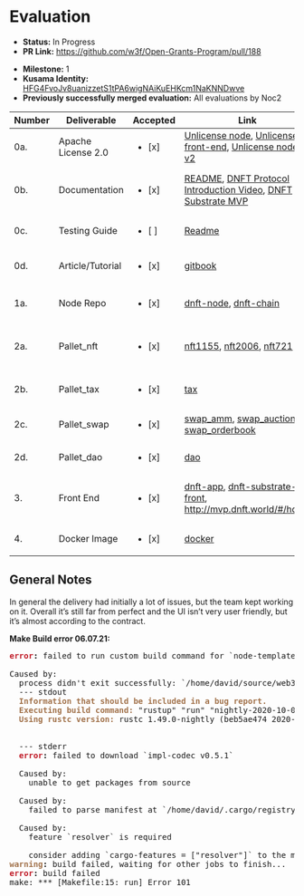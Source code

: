 # Evaluation

- **Status:** In Progress
- **PR Link:** https://github.com/w3f/Open-Grants-Program/pull/188
* **Milestone:** 1
* **Kusama Identity:** [HFG4FvoJv8uanizzetS1tPA6wigNAiKuEHKcm1NaKNNDwve](https://polkascan.io/pre/kusama/account/HFG4FvoJv8uanizzetS1tPA6wigNAiKuEHKcm1NaKNNDwve)
* **Previously successfully merged evaluation:** All evaluations by Noc2

| Number | Deliverable | Accepted | Link | Evaluation Notes |
| ------ | ----------- | -------- | ---- |----------------- |
| 0a. | Apache License 2.0 |  <ul><li>[x] </li></ul> | [Unlicense node](https://github.com/DNFT-Team/dnft-substrate-node/blob/master/LICENSE), [Unlicense front-end](https://github.com/DNFT-Team/dnft-substrate-front/blob/master/LICENSE), [Unlicense node v2](https://github.com/DNFT-Team/dnft-chain/blob/master/LICENSE) | Unlicense instead of apache which is fine  | 
| 0b.        | Documentation   | <ul><li>[x] </li></ul> | [README](https://github.com/DNFT-Team/dnft-substrate-node/blob/master/README.md), [DNFT Protocol Introduction Video](https://www.youtube.com/watch?v=HkQorjfe4Z8), [DNFT Substrate MVP](https://www.youtube.com/watch?v=_vHdjrVKNkg) | Readme, no mockups, but this isn't necessary since the UI is part of the delivery and the video contains some designs. Initially no introduction video  |
| 0c.        | Testing Guide   | <ul><li>[ ] </li></ul> | [Readme](https://github.com/DNFT-Team/dnft-chain#42test) | No unit-test coverage (min. 70%) to ensure functionality and robustness |
| 0d. | Article/Tutorial | <ul><li>[x] </li></ul> | [gitbook](https://dnft.gitbook.io/dnft/) | **06.07.2021:** Only readme, no additional article or tutorial, **16.06.2021:** GitBook instead of article which is fine |
| 1a.        | Node Repo       | <ul><li>[x] </li></ul> | [dnft-node](https://github.com/DNFT-Team/dnft-substrate-node), [dnft-chain](https://github.com/DNFT-Team/dnft-chain) | **06.07.2021:** Separate repo would be nice, I’m unable to compile it (see error below), **16.06.2021:** New dnft-chain repo compiles  |
| 2a.        | Pallet_nft      | <ul><li>[x] </li></ul> | [nft1155](https://github.com/DNFT-Team/dnft-substrate-node/tree/master/pallets/nft1155), [nft2006](https://github.com/DNFT-Team/dnft-substrate-node/tree/master/pallets/nft2006), [nft721](https://github.com/DNFT-Team/dnft-substrate-node/tree/master/pallets/nft721) | No unit tests, very little inline documentation, I never heard of 2006 before, see https://github.com/ethereum/EIPs/pull/2006  |
| 2b.        | Pallet_tax      | <ul><li>[x] </li></ul> | [tax](https://github.com/DNFT-Team/dnft-substrate-node/blob/master/pallets/tax/src/lib.rs) | Very basic POC, no tests, no inline documentation. Let's you only mint nfts with tax, no option to add a tax later, no unit tests  |
| 2c.        | Pallet_swap     | <ul><li>[x] </li></ul> | [swap_amm](https://github.com/DNFT-Team/dnft-substrate-node/blob/master/pallets/swap_amm/src/lib.rs), [swap_auction](https://github.com/DNFT-Team/dnft-substrate-node/blob/master/pallets/swap_auction/src/lib.rs), [swap_orderbook](https://github.com/DNFT-Team/dnft-substrate-node/blob/master/pallets/swap_orderbook/src/lib.rs) | swap mechanism is implemented, but very basic |
| 2d.        | Pallet_dao      | <ul><li>[x] </li></ul> | [dao](https://github.com/DNFT-Team/dnft-substrate-node/tree/master/pallets/dao) | Very basic POC, no test no inline documentation |
| 3.         | Front End       | <ul><li>[x] </li></ul> | [dnft-app](https://github.com/DNFT-Team/dnft-app), [dnft-substrate-front](https://github.com/DNFT-Team/dnft-substrate-front), http://mvp.dnft.world/#/home | **06.07.2021:** The UI compiles, but the extension doesn’t seem to connect to it, nor can I do anything with it, **16.06.2021:** New repo, UI connects to extension.   |
| 4.         | Docker Image    | <ul><li>[x] </li></ul> | [docker](https://github.com/DNFT-Team/dnft-substrate-node/blob/master/docker-compose.yml) | -|


## General Notes

In general the delivery had initially a lot of issues, but the team kept working on it. Overall it’s still far from perfect and the UI isn’t very user friendly, but it’s almost according to the contract. 

**Make Build error 06.07.21:**

<pre><font color="#C01C28"><b>error</b></font><b>:</b> failed to run custom build command for `node-template-runtime v3.0.0 (/home/david/source/web3/evaluation/dnft/dnft-substrate-node/runtime)`

Caused by:
  process didn&apos;t exit successfully: `/home/david/source/web3/evaluation/dnft/dnft-substrate-node/target/release/build/node-template-runtime-8efacb0940f00b3c/build-script-build` (exit status: 1)
  --- stdout
  <font color="#A2734C"><b>Information that should be included in a bug report.</b></font>
  <font color="#A2734C"><b>Executing build command:</b></font> &quot;rustup&quot; &quot;run&quot; &quot;nightly-2020-10-05&quot; &quot;cargo&quot; &quot;-Zfeatures=build_dep&quot; &quot;rustc&quot; &quot;--target=wasm32-unknown-unknown&quot; &quot;--manifest-path=/home/david/source/web3/evaluation/dnft/dnft-substrate-node/target/release/wbuild/node-template-runtime/Cargo.toml&quot; &quot;--color=always&quot; &quot;--release&quot;
  <font color="#A2734C"><b>Using rustc version:</b></font> rustc 1.49.0-nightly (beb5ae474 2020-10-04)


  --- stderr
  <font color="#C01C28"><b>error</b></font><b>:</b> failed to download `impl-codec v0.5.1`

  Caused by:
    unable to get packages from source

  Caused by:
    failed to parse manifest at `/home/david/.cargo/registry/src/github.com-1ecc6299db9ec823/impl-codec-0.5.1/Cargo.toml`

  Caused by:
    feature `resolver` is required

    consider adding `cargo-features = [&quot;resolver&quot;]` to the manifest
<font color="#A2734C"><b>warning</b></font><b>:</b> build failed, waiting for other jobs to finish...
<font color="#C01C28"><b>error</b></font><b>:</b> build failed
make: *** [Makefile:15: run] Error 101
</pre>
